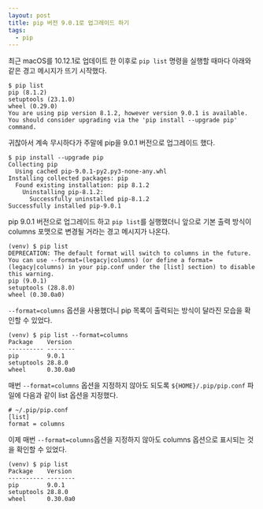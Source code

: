 ```yaml
---
layout: post
title: pip 버전 9.0.1로 업그레이드 하기
tags:
  - pip
---
```

최근 macOS를 10.12.1로 업데이트 한 이후로 `pip list` 명령을 실행할 때마다 아래와 같은 경고 메시지가 뜨기 시작했다.

```shell
$ pip list
pip (8.1.2)
setuptools (23.1.0)
wheel (0.29.0)
You are using pip version 8.1.2, however version 9.0.1 is available.
You should consider upgrading via the 'pip install --upgrade pip' command.
```

귀찮아서 계속 무시하다가 주말에 pip을 9.0.1 버전으로 업그레이드 했다.

```
$ pip install --upgrade pip
Collecting pip
  Using cached pip-9.0.1-py2.py3-none-any.whl
Installing collected packages: pip
  Found existing installation: pip 8.1.2
    Uninstalling pip-8.1.2:
      Successfully uninstalled pip-8.1.2
Successfully installed pip-9.0.1
```

pip 9.0.1 버전으로 업그레이드 하고 `pip list`를 실행했더니 앞으로 기본 출력 방식이 columns 포맷으로 변경될 거라는 경고 메시지가 나온다.

```shell
(venv) $ pip list
DEPRECATION: The default format will switch to columns in the future. You can use --format=(legacy|columns) (or define a format=(legacy|columns) in your pip.conf under the [list] section) to disable this warning.
pip (9.0.1)
setuptools (28.8.0)
wheel (0.30.0a0)
```

`--format=columns` 옵션을 사용했더니 pip 목록이 출력되는 방식이 달라진 모습을 확인할 수 있었다.

```shell
(venv) $ pip list --format=columns
Package    Version
---------- --------
pip        9.0.1
setuptools 28.8.0
wheel      0.30.0a0
```

매번 `--format=columns` 옵션을 지정하지 않아도 되도록 `${HOME}/.pip/pip.conf` 파일에 다음과 같이 list 옵션을 지정했다.

```
# ~/.pip/pip.conf
[list]
format = columns
```

이제 매번 `--format=columns`옵션을 지정하지 않아도 columns 옵션으로 표시되는 것을 확인할 수 있었다.

```shell
(venv) $ pip list
Package    Version
---------- --------
pip        9.0.1
setuptools 28.8.0
wheel      0.30.0a0
```
